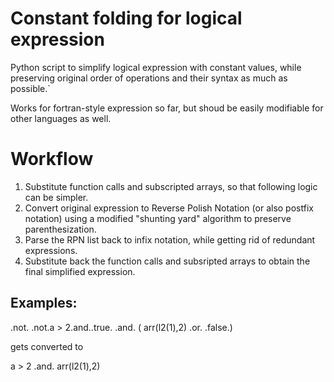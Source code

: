 # Constant folding for logical expression
Python script to simplify logical expression with constant values, while preserving original order of operations and their syntax as much as possible.`

Works for fortran-style expression so far, but shoud be easily modifiable for other languages as well.

# Workflow
1. Substitute function calls and subscripted arrays, so that following logic can be simpler.
2. Convert original expression to Reverse Polish Notation (or also postfix notation) using a modified "shunting yard" algorithm to preserve parenthesization.
3. Parse the RPN list back to infix notation, while getting rid of redundant expressions.
4. Substitute back the function calls and subsripted arrays to obtain the final simplified expression.

## Examples:
  .not. .not.a >  2.and..true. .and. ( arr(l2(1),2) .or. .false.)
  
  gets converted to
  
  a >  2 .and. arr(l2(1),2)
